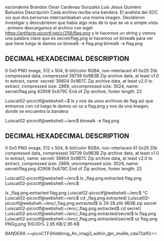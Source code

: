 escóndeme
Brandon Omar Cardenas Gonzales
Luis Jesus Quintero Bañuelos
Descripción
Cada archivo recibe una bandera.
El analista del SOC vio que dos personas intercambiaban una misma imagen. Decidieron investigar y descubrieron que había algo más de lo que se ve a simple vista .
primero descargamos el archivo con wget https://artifacts.picoctf.net/c/259/flag.png
 y le hacemos un string y vemos una palabra clave que es 
secret/flag.png
le hacemos un binwalk para ver que tiene
luego le damos un binwalk -e flag.png
 binwalk -e flag.png

DECIMAL       HEXADECIMAL     DESCRIPTION
--------------------------------------------------------------------------------
0             0x0             PNG image, 512 x 504, 8-bit/color RGBA, non-interlaced
41            0x29            Zlib compressed data, compressed
39739         0x9B3B          Zip archive data, at least v1.0 to extract, name: secret/
39804         0x9B7C          Zip archive data, at least v2.0 to extract, compressed size: 2869, uncompressed size: 3024, name: secret/flag.png
42908         0xA79C          End of Zip archive, footer length: 22

Luiscat02-picoctf@webshell:~$ ls
y nos da unos archivos de flag asi que entramos con cd 
luego le damos un sz a flag.png y nos da una imagen, donde se encuentra la bandera

Luiscat02-picoctf@webshell:~/enc$ binwalk -e flag.png 

DECIMAL       HEXADECIMAL     DESCRIPTION
--------------------------------------------------------------------------------
0             0x0             PNG image, 512 x 504, 8-bit/color RGBA, non-interlaced
41            0x29            Zlib compressed data, compressed
39739         0x9B3B          Zip archive data, at least v1.0 to extract, name: secret/
39804         0x9B7C          Zip archive data, at least v2.0 to extract, compressed size: 2869, uncompressed size: 3024, name: secret/flag.png
42908         0xA79C          End of Zip archive, footer length: 22

Luiscat02-picoctf@webshell:~/enc$ ls
_flag.png.extracted  flag.png
Luiscat02-picoctf@webshell:~/enc$ 

 ls
_flag.png.extracted  flag.png
Luiscat02-picoctf@webshell:~/enc$ ^C
Luiscat02-picoctf@webshell:~/enc$ cd _flag.png.extracted/
Luiscat02-picoctf@webshell:~/enc/_flag.png.extracted$ ls
29  29.zlib  9B3B.zip  secret
Luiscat02-picoctf@webshell:~/enc/_flag.png.extracted$ cd secret/
Luiscat02-picoctf@webshell:~/enc/_flag.png.extracted/secret$ ls
flag.png
Luiscat02-picoctf@webshell:~/enc/_flag.png.extracted/secret$ sz flag.png 
PNGg.png 100.00% 2.95 KB/2.95 KB


BANDERA
==picoCTF{Hiddinng_An_imag3_within_@n_ima9e_cda72af0}==